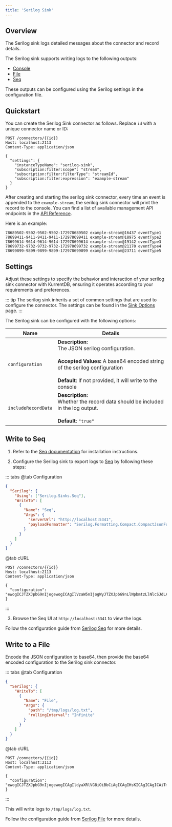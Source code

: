 ```yaml
---
title: 'Serilog Sink'
---
```


## Overview

The Serilog sink logs detailed messages about the connector and record details.

The Serilog sink supports writing logs to the following outputs:

- [Console](https://github.com/serilog/serilog-sinks-console)
- [File](https://github.com/serilog/serilog-sinks-file)
- [Seq](https://github.com/serilog/serilog-sinks-seq)

These outputs can be configured using the Serilog settings in the configuration file.

## Quickstart

You can create the Serilog Sink connector as follows. Replace `id` with a unique connector name or ID:

```http
POST /connectors/{{id}}
Host: localhost:2113
Content-Type: application/json

{
  "settings": {
    "instanceTypeName": "serilog-sink",
    "subscription:filter:scope": "stream",
    "subscription:filter:filterType": "streamId",
    "subscription:filter:expression": "example-stream"
  }
}
```

After creating and starting the serilog sink connector, every time an event is
appended to the `example-stream`, the serilog sink connector will print the
record to the console. You can find a list of available management API endpoints
in the [API Reference](../manage.md).

Here is an example:

```
78689502-9502-9502-9502-172978689502 example-stream@16437 eventType1
78699411-9411-9411-9411-172978699411 example-stream@18975 eventType2
78699614-9614-9614-9614-172978699614 example-stream@19142 eventType3
78699732-9732-9732-9732-172978699732 example-stream@21170 eventType4
78699899-9899-9899-9899-172978699899 example-stream@23711 eventType5
```

## Settings

Adjust these settings to specify the behavior and interaction of your serilog sink connector with KurrentDB, ensuring it operates according to your requirements and preferences.

::: tip
The serilog sink inherits a set of common settings that are used to configure the connector. The settings can be found in
the [Sink Options](../settings.md#sink-options) page.
:::

The Serilog sink can be configured with the following options:

| Name                | Details                                                                                                                                                                                                                     |
| ------------------- | --------------------------------------------------------------------------------------------------------------------------------------------------------------------------------------------------------------------------- |
| `configuration`     | **Description:**<br>The JSON serilog configuration.<br><br>**Accepted Values:** A base64 encoded string of the serilog configuration<br><br>**Default**: If not provided, it will write to the console |
| `includeRecordData` | **Description:**<br>Whether the record data should be included in the log output.<br><br>**Default**: `"true"`                                                                                             |

## Write to Seq

1. Refer to the [Seq documentation](https://docs.datalust.co/docs/getting-started) for installation instructions.

2. Configure the Serilog sink to export logs to [Seq](https://datalust.co/seq) by following these steps:

::: tabs
@tab Configuration

```json
{
  "Serilog": {
    "Using": ["Serilog.Sinks.Seq"],
    "WriteTo": [
      {
        "Name": "Seq",
        "Args": {
          "serverUrl": "http://localhost:5341",
          "payloadFormatter": "Serilog.Formatting.Compact.CompactJsonFormatter, Serilog.Formatting.Compact"
        }
      }
    ]
  }
}
```

@tab cURL

```http
POST /connectors/{{id}}
Host: localhost:2113
Content-Type: application/json

{
  "configuration": "ewogICJTZXJpbG9nIjogewogICAgIlVzaW5nIjogWyJTZXJpbG9nLlNpbmtzLlNlcSJdLAogICAgIldyaXRlVG8iOiBbCiAgICAgIHsKICAgICAgICAiTmFtZSI6ICJTZXEiLAogICAgICAgICJBcmdzIjogewogICAgICAgICAgInNlcnZlclVybCI6ICJodHRwOi8vbG9jYWxob3N0OjUzNDEiLAogICAgICAgICAgInBheWxvYWRGb3JtYXR0ZXIiOiAiU2VyaWxvZy5Gb3JtYXR0aW5nLkNvbXBhY3QuQ29tcGFjdEpzb25Gb3JtYXR0ZXIsIFNlcmlsb2cuRm9ybWF0dGluZy5Db21wYWN0IgogICAgICAgIH0KICAgICAgfQogICAgXQogIH0KfQ=="
}
```

:::


3. Browse the Seq UI at `http://localhost:5341` to view the logs.

Follow the configuration guide from [Serilog Seq](https://github.com/serilog/serilog-sinks-seq) for more details.

## Write to a File

Encode the JSON configuration to base64, then provide the base64 encoded configuration to the Serilog sink connector.

::: tabs
@tab Configuration

```json
{
  "Serilog": {
    "WriteTo": [
      {
        "Name": "File",
        "Args": {
          "path": "/tmp/logs/log.txt",
          "rollingInterval": "Infinite"
        }
      }
    ]
  }
}
```

@tab cURL

```http
POST /connectors/{{id}}
Host: localhost:2113
Content-Type: application/json

{
  "configuration": "ewogICJTZXJpbG9nIjogewogICAgIldyaXRlVG8iOiBbCiAgICAgIHsKICAgICAgICAiTmFtZSI6ICJGaWxlIiwKICAgICAgICAiQXJncyI6IHsKICAgICAgICAgICJwYXRoIjogIi90bXAvbG9ncy9sb2cudHh0IiwKICAgICAgICAgICJyb2xsaW5nSW50ZXJ2YWwiOiAiSW5maW5pdGUiCiAgICAgICAgfQogICAgICB9CiAgICBdCiAgfQp9"
}
```

:::


This will write logs to `/tmp/logs/log.txt`.

Follow the configuration guide from [Serilog File](https://github.com/serilog/serilog-sinks-file) for more details.